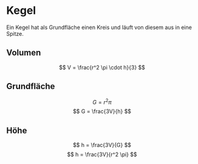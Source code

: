 # Kegel

Ein Kegel hat als Grundfläche einen Kreis und läuft von diesem aus in eine Spitze.

## Volumen

$$ V = \frac{r^2 \pi \cdot h}{3} $$

## Grundfläche

$$ G = r^2 \pi $$
$$ G = \frac{3V}{h} $$

## Höhe

$$ h = \frac{3V}{G} $$
$$ h = \frac{3V}{r^2 \pi} $$